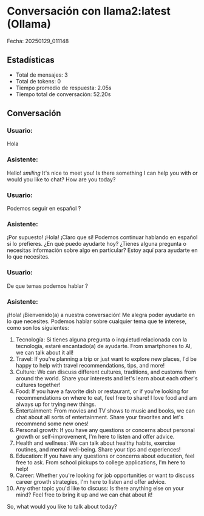 # Conversación con llama2:latest (Ollama)
Fecha: 20250129_011148

## Estadísticas
- Total de mensajes: 3
- Total de tokens: 0
- Tiempo promedio de respuesta: 2.05s
- Tiempo total de conversación: 52.20s

## Conversación
### Usuario:
Hola

### Asistente:
Hello! *smiling* It's nice to meet you! Is there something I can help you with or would you like to chat? How are you today?

### Usuario:
Podemos seguir en español ?

### Asistente:
¡Por supuesto! ¡Hola! ¡Claro que sí! Podemos continuar hablando en español si lo prefieres. ¿En qué puedo ayudarte hoy? ¿Tienes alguna pregunta o necesitas información sobre algo en particular? Estoy aquí para ayudarte en lo que necesites.

### Usuario:
De que temas podemos hablar ?

### Asistente:
¡Hola! ¡Bienvenido(a) a nuestra conversación! Me alegra poder ayudarte en lo que necesites. Podemos hablar sobre cualquier tema que te interese, como son los siguientes:

1. Tecnología: Si tienes alguna pregunta o inquietud relacionada con la tecnología, estaré encantado(a) de ayudarte. From smartphones to AI, we can talk about it all!
2. Travel: If you're planning a trip or just want to explore new places, I'd be happy to help with travel recommendations, tips, and more!
3. Culture: We can discuss different cultures, traditions, and customs from around the world. Share your interests and let's learn about each other's cultures together!
4. Food: If you have a favorite dish or restaurant, or if you're looking for recommendations on where to eat, feel free to share! I love food and am always up for trying new things.
5. Entertainment: From movies and TV shows to music and books, we can chat about all sorts of entertainment. Share your favorites and let's recommend some new ones!
6. Personal growth: If you have any questions or concerns about personal growth or self-improvement, I'm here to listen and offer advice.
7. Health and wellness: We can talk about healthy habits, exercise routines, and mental well-being. Share your tips and experiences!
8. Education: If you have any questions or concerns about education, feel free to ask. From school pickups to college applications, I'm here to help!
9. Career: Whether you're looking for job opportunities or want to discuss career growth strategies, I'm here to listen and offer advice.
10. Any other topic you'd like to discuss: Is there anything else on your mind? Feel free to bring it up and we can chat about it!

So, what would you like to talk about today?
